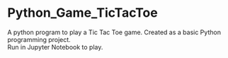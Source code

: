 # Python_Game_TicTacToe
A python program to play a Tic Tac Toe game. 
Created as a basic Python programming project.  
Run in Jupyter Notebook to play. 
